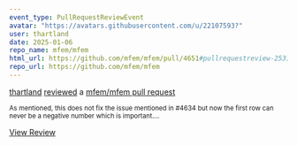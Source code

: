 ```yaml
---
event_type: PullRequestReviewEvent
avatar: "https://avatars.githubusercontent.com/u/22107593?"
user: thartland
date: 2025-01-06
repo_name: mfem/mfem
html_url: https://github.com/mfem/mfem/pull/4651#pullrequestreview-2531089218
repo_url: https://github.com/mfem/mfem
---
```


<a href='https://github.com/thartland' target='_blank'>thartland</a> <a href='https://github.com/mfem/mfem/pull/4651#pullrequestreview-2531089218' target='_blank'>reviewed</a> a <a href='https://github.com/mfem/mfem/pull/4651' target='_blank'>mfem/mfem pull request</a>

<small>As mentioned, this does not fix the issue mentioned in #4634 but now the first row can never be a negative number which is important....</small>

<a href='https://github.com/mfem/mfem/pull/4651#pullrequestreview-2531089218' target='_blank'>View Review</a>